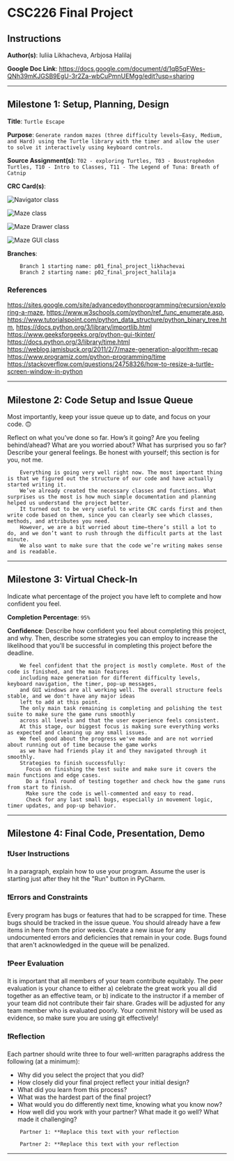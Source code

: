 # CSC226 Final Project

## Instructions

**Author(s)**: Iuliia Likhacheva, Arbjosa Halilaj

**Google Doc Link**: https://docs.google.com/document/d/1qB5qFWes-QNh39mKJGSB9EgU-3r2Za-wbCuPmnUEMgg/edit?usp=sharing

---

## Milestone 1: Setup, Planning, Design

**Title**: `Turtle Escape`

**Purpose**: `Generate random mazes (three difficulty levels—Easy, Medium, and Hard) using the Turtle library with the timer and allow the user to solve it interactively using keyboard controls.`

**Source Assignment(s)**: `T02 - exploring Turtles, T03 - Boustrophedon Turtles, T10 - Intro to Classes, T11 - The Legend of Tuna: Breath of Catnip`

**CRC Card(s)**:
  
 ![Navigator class](image/crc1.png)

 ![Maze class](image/crc2.png)

 ![Maze Drawer class](image/crc3.png)

 ![Maze GUI class](image/crc4.png)


**Branches**:

```
    Branch 1 starting name: p01_final_project_likhachevai
    Branch 2 starting name: p02_final_project_halilaja
```

### References 

https://sites.google.com/site/advancedpythonprogramming/recursion/exploring-a-maze, 
https://www.w3schools.com/python/ref_func_enumerate.asp, 
https://www.tutorialspoint.com/python_data_structure/python_binary_tree.htm, 
https://docs.python.org/3/library/importlib.html
https://www.geeksforgeeks.org/python-gui-tkinter/
https://docs.python.org/3/library/time.html
https://weblog.jamisbuck.org/2011/2/7/maze-generation-algorithm-recap
https://www.programiz.com/python-programming/time
https://stackoverflow.com/questions/24758326/how-to-resize-a-turtle-screen-window-in-python

---

## Milestone 2: Code Setup and Issue Queue

Most importantly, keep your issue queue up to date, and focus on your code. 🙃

Reflect on what you’ve done so far. How’s it going? Are you feeling behind/ahead? What are you worried about? 
What has surprised you so far? Describe your general feelings. Be honest with yourself; this section is for you, not me.

```
    Everything is going very well right now. The most important thing is that we figured out the structure of our code and have actually started writing it.
    We’ve already created the necessary classes and functions. What surprises us the most is how much simple documentation and planning helped us understand the project better.
    It turned out to be very useful to write CRC cards first and then write code based on them, since you can clearly see which classes, methods, and attributes you need.
    However, we are a bit worried about time—there’s still a lot to do, and we don’t want to rush through the difficult parts at the last minute.
    We also want to make sure that the code we’re writing makes sense and is readable.
```

---

## Milestone 3: Virtual Check-In

Indicate what percentage of the project you have left to complete and how confident you feel. 

**Completion Percentage**: `95%`

**Confidence**: Describe how confident you feel about completing this project, and why. Then, describe some 
  strategies you can employ to increase the likelihood that you'll be successful in completing this project 
  before the deadline.

```
    We feel confident that the project is mostly complete. Most of the code is finished, and the main features 
    including maze generation for different difficulty levels, keyboard navigation, the timer, pop-up messages,
    and GUI windows are all working well. The overall structure feels stable, and we don't have any major ideas
    left to add at this point.
    The only main task remaining is completing and polishing the test suite to make sure the game runs smoothly
    across all levels and that the user experience feels consistent.
    At this stage, our biggest focus is making sure everything works as expected and cleaning up any small issues.
    We feel good about the progress we've made and are not worried about running out of time because the game works
    as we have had friends play it and they navigated through it smoothly.
    Strategies to finish successfully:
      Focus on finishing the test suite and make sure it covers the main functions and edge cases.
      Do a final round of testing together and check how the game runs from start to finish.
      Make sure the code is well-commented and easy to read.
      Check for any last small bugs, especially in movement logic, timer updates, and pop-up behavior.
```

---

## Milestone 4: Final Code, Presentation, Demo

### ❗User Instructions

In a paragraph, explain how to use your program. Assume the user is starting just after they hit the "Run" button 
in PyCharm. 

### ❗Errors and Constraints

Every program has bugs or features that had to be scrapped for time. These bugs should be tracked in the issue queue. 
You should already have a few items in here from the prior weeks. Create a new issue for any undocumented errors and 
deficiencies that remain in your code. Bugs found that aren't acknowledged in the queue will be penalized.

### ❗Peer Evaluation

It is important that all members of your team contribute equitably. The peer evaluation is your chance to either 
a) celebrate the great work you all did together as an effective team, or b) indicate to the instructor if a member of
your team did not contribute their fair share. Grades will be adjusted for any team member who is evaluated poorly. Your
commit history will be used as evidence, so make sure you are using git effectively!

### ❗Reflection

Each partner should write three to four well-written paragraphs address the following (at a minimum):
- Why did you select the project that you did?
- How closely did your final project reflect your initial design?
- What did you learn from this process?
- What was the hardest part of the final project?
- What would you do differently next time, knowing what you know now?
- How well did you work with your partner? What made it go well? What made it challenging?

```
    Partner 1: **Replace this text with your reflection
```

```
    Partner 2: **Replace this text with your reflection
```

---